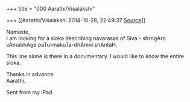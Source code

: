 +++
title = "000 Aarathi/Visalakshi"

+++
[[Aarathi/Visalakshi	2014-10-28, 22:49:37 [Source](https://groups.google.com/g/samskrita/c/6MxecprgGwQ)]]



Namaste,  
I am looking for a sloka describing navarasas of Siva - shrngAro vAmabhAge paTu-makuTa-dhAmni shAntaH.  
  
This line alone is there in a documentary. I would like to know the entire sloka.  
  
Thanks in advance.  
Aarathi.  
  
Sent from my iPad

